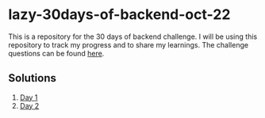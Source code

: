 # lazy-30days-of-backend-oct-22

This is a repository for the 30 days of backend challenge. I will be using this repository to track my progress and to share my learnings. The challenge questions can be found [here](https://docs.google.com/document/d/1nfo9PCpUiYiFAFR1NU4pUzcpk34Egk8Ri6k7wzO0WI8/edit?usp=sharing).

## Solutions

1. [Day 1](./day1/Main.java)
2. [Day 2](./day2/Main.java)
